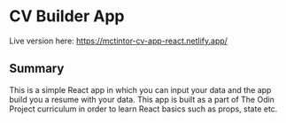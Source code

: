 # CV Builder App

Live version here: https://mctintor-cv-app-react.netlify.app/

## Summary

This is a simple React app in which you can input your data and the app build you a resume with your data.
This app is built as a part of The Odin Project curriculum in order to learn React basics such as props, state etc.
